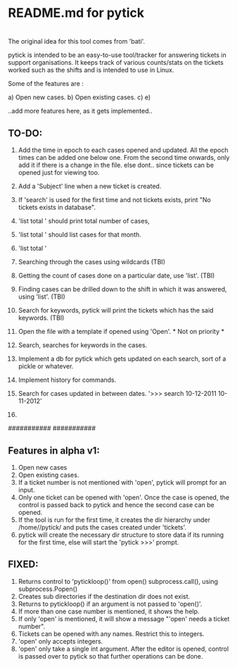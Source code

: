 #
# README.md for pytick
# 
#

The original idea for this tool comes from 'bati'.

pytick is intended to be an easy-to-use tool/tracker for answering tickets in support organisations. It keeps track of various
counts/stats on the tickets worked such as the shifts and is intended to use in Linux.

Some of the features are :

a) Open new cases.
b) Open existing cases.
c) 
e) 

..add more features here, as it gets implemented..

TO-DO:
------
1) Add the time in epoch to each cases opened and updated. All the epoch times can be added one below one. From the second time onwards,
only add it if there is a change in the file. else dont.. since tickets can be opened just for viewing too.
2) Add a 'Subject' line when a new ticket is created. 
3) If 'search' is used for the first time and not tickets exists, print "No tickets exists in database".
4) 'list total <year>' should print total number of cases, 
5) 'list total <month> <year>' should list cases for that month.
6) 'list total <day> <month> <year>'

1) Searching through the cases using wildcards (TBI)
2) Getting the count of cases done on a particular date, use 'list'. (TBI)
3) Finding cases can be drilled down to the shift in which it was answered, using 'list'. (TBI)
4) Search for keywords, pytick will print the tickets which has the said keywords. (TBI) 
5) Open the file with a template if opened using 'Open'. * Not on priority * 
6) Search, searches for keywords in the cases. 
7) Implement a db for pytick which gets updated on each search, sort of a pickle or whatever.
8) Implement history for commands.
9) Search for cases updated in between dates. '>>> search 10-12-2011 10-11-2012'
10)

###########
###########

Features in alpha v1:
--------------------
1) Open new cases
2) Open existing cases.
3) If a ticket number is not mentioned with 'open', pytick will prompt for an input.
4) Only one ticket can be opened with 'open'. Once the case is opened, the control is passed back to pytick and hence the second case can be opened. 
5) If the tool is run for the first time, it creates the dir hierarchy under /home/<user-name>/pytick/ and puts the cases created under 'tickets'.
6) pytick will create the necessary dir structure to store data if its running for the first time, else will start the 'pytick >>>' prompt.

FIXED:
------
1) Returns control to 'pytickloop()' from open() subprocess.call(), using subprocess.Popen()
2) Creates sub directories if the destination dir does not exist.
3) Returns to pytickloop() if an argument is not passed to 'open()'.
4) If more than one case number is mentioned, it shows the help.
5) If only 'open' is mentioned, it will show a message "'open' needs a ticket number".
6) Tickets can be opened with any names. Restrict this to integers.
7) 'open' only accepts integers.
8) 'open' only take a single int argument. After the editor is opened, control is passed over to pytick so that further operations can be done.


